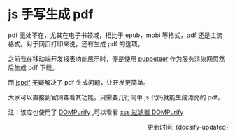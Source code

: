 # js 手写生成 pdf

pdf 无处不在，尤其在电子书领域，相比于 epub，mobi 等格式，pdf 还是主流格式。对于网页打印来说，还有生成 pdf 的选项。

之前我在移动端开发报表功能展示时，便是使用 [puppeteer](https://github.com/puppeteer/puppeteer) 作为服务渲染网页然后生成 pdf 下载。 

而 [jspdf](https://parall.ax/products/jspdf) 无疑解决了 pdf 生成问题，让开发更简单。

大家可以直接到官网查看其功能，只需要几行简单 js 代码就能生成漂亮的 pdf。

注：该库也使用了 [DOMPurify](https://github.com/cure53/DOMPurify) ,可以看看 [xss 过滤器 DOMPurify](../security/dom-purify.md)

<div style="float: right">更新时间: {docsify-updated}</div>

